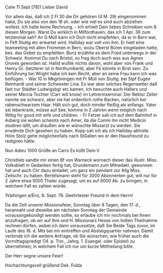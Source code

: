  Calw 11 Sept [76]1
Lieber David

Vor allem das, daß ich 2 Fl 30 die Dir gehören (4 M. 29) eingenommen habe, Du sie also von den 18 sh. oder wie viel es sind auch abziehen wollest. Ich halte keine Rechnung. - Ich erhielt Dein liebes Schreiben vom 8. diesen Morgen. Warst Du wirklich in Milfordhaven, das ich 1 Apr. 36 zum letztenmal sah? An G Müll kann ich Dich nicht empfehlen, da er in Bern war, in Fkft Stuttg etc erwartet wird. Halliday war voll von ihm. Er hielt eine teameeting mit allen Frommen in Bern, wozu Oberst Büren eingeladen hatte, bes. das Gebet zu empfehlen. Bunz erzählte es dem Fried unterwegs in der Schweiz. Kommst Du nach Bristol, so frag doch auch was aus Agnes Groves geworden ist. Hallid wußte nichts davon, wohl aber von Frank und Henry Gr. (letzterer ist in Northumberld, aber Fk könnte in Brist sein. Zu Einführung bei Wright habe ich kein Recht, aber an seine Frau kann ich was beifügen. - War 10 in Mkgröningen mit Fr Müll von Stuttg. bei Stpf Eugen Reinhardt und seiner Schwester Lina. Es war aber solches Regenwetter daß fast nur Städter Ludwigsbgr etc kamen. Ich besuchte auch Hallers und seiner Mercia Tochter (Carr will know) im Lehrerinseminar. Der Rektor Zeller nannte sie schwarz, aber sie hat ordentlich rothe Backen, natürlich bei rabenschwarzem Haar. Hält sich gut, doch minder fleißig als anfangs. Vater sei leberkrank, müsse auf See, komme in 2 Jahren wenn möglich nach Wtbg for good mit wife und children. - Fr Fetzer sah ich auf dem Bahnhof in Asberg sie wollen scheints nach Amer, da die Comm ihn nicht Medicin studiren läßt, um draußen wie er wünschte Missarzt zu werden. Sie erwähnte Dich gesehen zu haben. Kopp sah ich als ich Halliday abholte. Höre Stolz gehe möglichenfalls nach StGallen wo er den Hausfreund zu redigiren hätte.

 Nun Adieu 1000 Grüße an Carrs
 Es küßt Dein V

Christlieb sandte mir einen Bf von Warneck wornach dieser das illustr. Miss. Volksblatt in Gedanken fertig hat, Grundemann zum Mitredakt. gewonnen hat und auch Chr dazu einladet, um ganz ein pendant zur Allg Miss. Zeitschr. zu haben. Bertelsmann steht für 3000 Abonnenten gut, will nur für 2 Jahre etwa 5000 Thaler zugesagt, um es auf 6000 Ab. zu bringen, in welchem Fall es zahlen würde.


 1Vaihingen a/Enz, 6. Sept. 76.
Geehrtester Freund in dem Herrn!

Da die Zeit unserer Missionsfeier, Sonntag über 8 Tagen, den 17. d., herannaht und dieselbe am nächsten Sonntag der Gemeinde vorausangekündigt werden sollte, so erlaube ich mir nochmals bei Ihnen anzufragen, ob wir auf Ihre und H. Missionars Hesse von Indien Theilnahme rechnen dürfen, wobei ich dann voraussetze, daß Sie Beide Tags zuvor, im Laufe des 16. d. Mts bei mir eintreffen und Absteigquartier nehmen. Damit verbinde ich die weitere Anfrage, ob Sie wünschen, wie früher auch die Vormittagspredigt (14. p. Trin., Jahrg. 1. Evangel. oder Epistel) zu übernehmen; in welchem Fall ich nur um kurze Mittheilung bitte.

Der Herr segne unsere Feier!

 Hochachtungsvoll grüßend
 Dek. Fulda
